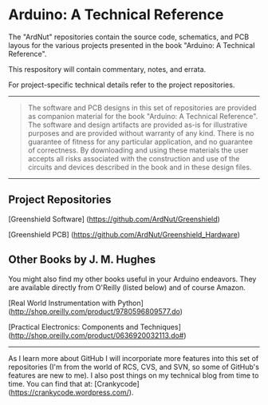 # Arduino: A Technical Reference

The "ArdNut" repositories contain the source code, schematics, and PCB layous for the various projects
presented in the book "Arduino: A Technical Reference".

This respository will contain commentary, notes, and errata.

For project-specific technical details refer to the project repositories.

---
> The software and PCB designs in this set of repositories are provided as companion material
> for the book "Arduino: A Technical Reference". The software and design artifacts are provided
> as-is for illustrative purposes and are provided without warranty of any kind. There is no
> guarantee of fitness for any particular application, and no guarantee of correctness. By
> downloading and using these materials the user accepts all risks associated with the
> construction and use of the circuits and devices described in the book and in these design
> files.

---

## Project Repositories

[Greenshield Software] (https://github.com/ArdNut/Greenshield)

[Greenshield PCB] (https://github.com/ArdNut/Greenshield_Hardware)


## Other Books by J. M. Hughes

You might also find my other books useful in your Arduino endeavors. They are available directly
from O'Reilly (listed below) and of course Amazon.

[Real World Instrumentation with Python] (http://shop.oreilly.com/product/9780596809577.do)

[Practical Electronics: Components and Techniques] (http://shop.oreilly.com/product/0636920032113.do#)

---

As I learn more about GitHub I will incorporiate more features into this set of repositories (I'm from
the world of RCS, CVS, and SVN, so some of GitHub's features are new to me). I also post things on my
technical blog from time to time. You can find that at: [Crankycode] (https://crankycode.wordpress.com/).
